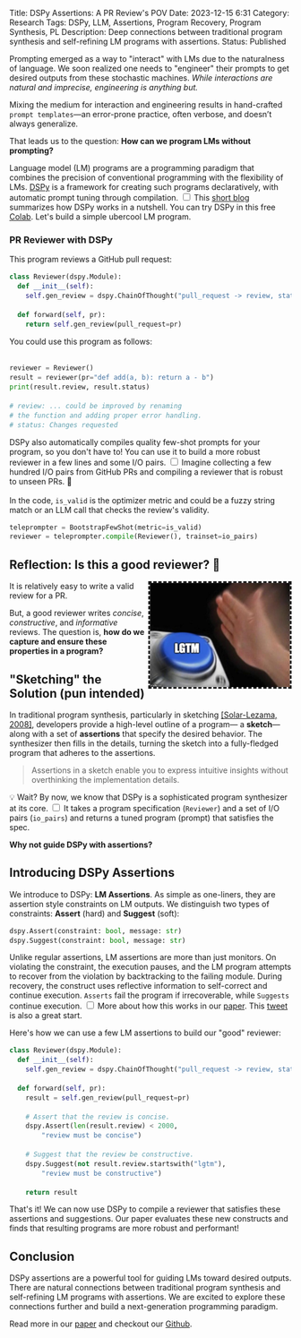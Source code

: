 Title: DSPy Assertions: A PR Review's POV
Date: 2023-12-15 6:31
Category: Research
Tags: DSPy, LLM, Assertions, Program Recovery, Program Synthesis, PL
Description: Deep connections between traditional program synthesis and self-refining LM programs with assertions.
Status: Published

<section markdown="1">

Prompting emerged as a way to "interact" with LMs due to the naturalness of language.
We soon realized one needs to "engineer" their prompts to get desired outputs from these stochastic machines. _While interactions are natural and imprecise, engineering is anything but._

Mixing the medium for interaction and engineering results in hand-crafted `prompt templates`—an error-prone practice, often verbose, and doesn’t always generalize.

That leads us to the question: **How can we program LMs without prompting?**


Language model (LM) programs are a programming paradigm that
combines the precision of conventional programming with the flexibility of
LMs. [DSPy](https://github.com/stanfordnlp/dspy) is a framework for creating such programs declaratively, with automatic prompt tuning through compilation.
<label for="sn-demo" class="margin-toggle sidenote-number"></label>
<input type="checkbox" id="sn-demo" class="margin-toggle"/>
<span class="sidenote">
  This [short blog](https://arnavsinghvi11.github.io/posts/2023/10/6/blog-post/) summarizes how DSPy works in a nutshell. You can try DSPy in this free [Colab](https://colab.research.google.com/github/stanfordnlp/dspy/blob/main/intro.ipynb).
</span>
Let's build a simple ubercool LM program.

### PR Reviewer with DSPy 

This program reviews a GitHub pull request:

```python
class Reviewer(dspy.Module):
  def __init__(self):
    self.gen_review = dspy.ChainOfThought("pull_request -> review, status")

  def forward(self, pr):
    return self.gen_review(pull_request=pr)
```

You could use this program as follows:
```python

reviewer = Reviewer()
result = reviewer(pr="def add(a, b): return a - b")
print(result.review, result.status)

# review: ... could be improved by renaming 
# the function and adding proper error handling.
# status: Changes requested
```

DSPy also automatically compiles quality few-shot prompts for your program, so you don't have to! You can use it to build a more robust reviewer in a few lines and some I/O pairs.
<label for="sn-demo" class="margin-toggle sidenote-number"></label>
<input type="checkbox" id="sn-demo" class="margin-toggle"/>
<span class="sidenote">
    Imagine collecting a few hundred I/O pairs from GitHub PRs and compiling a reviewer that is robust to unseen PRs. 🤩 
    </br></br>
    In the code, `is_valid` is the optimizer metric and could be a fuzzy string match or an LLM call that checks the review's validity.
</span>
```python
teleprompter = BootstrapFewShot(metric=is_valid)
reviewer = teleprompter.compile(Reviewer(), trainset=io_pairs)
```
</section>

<section markdown="1">

## Reflection: Is this a good reviewer? 🤔

<img src="./images/lgtm.jpeg" alt="drawing" width="250" style="float: right; border: dashed;"/>
It is relatively easy to write a valid review for a PR. 

But, a good reviewer writes _concise_, _constructive_, and _informative_ reviews. The question is, __how do we capture and ensure these properties in a program?__

</section>


<section markdown="1">

## "Sketching" the Solution (pun intended)

In traditional program synthesis, particularly in sketching [[Solar-Lezama, 2008]](https://people.csail.mit.edu/asolar/papers/thesis.pdf), developers provide a high-level outline of a program— a __sketch__—along with a set of __assertions__ that specify the desired behavior. The synthesizer then fills in the details, turning the sketch into a fully-fledged program that adheres to the assertions.

<blockquote markdown="1">
Assertions in a sketch enable you to express intuitive insights 
without overthinking the implementation details.
</blockquote>

💡 Wait? By now, we know that DSPy is a sophisticated program synthesizer at its core. 
<label for="sn-demo" class="margin-toggle sidenote-number"></label>
<input type="checkbox" id="sn-demo" class="margin-toggle"/>
<span class="sidenote">
    It takes a program specification (`Reviewer`) and a set of I/O pairs (`io_pairs`) and returns a tuned program (prompt) that satisfies the spec.
</span>

__Why not guide DSPy with assertions?__

</section>

<section markdown=1>

## Introducing DSPy Assertions

We introduce to DSPy: __LM Assertions__.
As simple as one-liners, they are assertion style constraints on LM outputs.
We distinguish two types of constraints: __Assert__ (hard) and __Suggest__ (soft):
```python
dspy.Assert(constraint: bool, message: str)
dspy.Suggest(constraint: bool, message: str)
```

Unlike regular assertions, LM assertions are more than just monitors.
On violating the constraint, the execution pauses, and the LM program
attempts to recover from the violation by backtracking to the failing module.
During recovery, the construct uses reflective information to self-correct and continue execution. `Asserts` fail the program if irrecoverable, while `Suggests` continue execution.
<label for="sn-demo" class="margin-toggle sidenote-number"></label>
<input type="checkbox" id="sn-demo" class="margin-toggle"/> 
<span class="sidenote">
    More about how this works in our [paper](https://github.com/stanfordnlp/dspy/blob/main/DSPy_Assert.pdf).
    This [tweet](https://twitter.com/lateinteraction/status/1735326551393161563) is also a great start.
</span>

Here's how we can use a few LM assertions to build our "good" reviewer:
```python
class Reviewer(dspy.Module):
  def __init__(self):
    self.gen_review = dspy.ChainOfThought("pull_request -> review, status")

  def forward(self, pr):
    result = self.gen_review(pull_request=pr)

    # Assert that the review is concise.
    dspy.Assert(len(result.review) < 2000, 
        "review must be concise")

    # Suggest that the review be constructive.
    dspy.Suggest(not result.review.startswith("lgtm"), 
        "review must be constructive")

    return result
```

That's it! We can now use DSPy to compile a reviewer that satisfies these assertions and suggestions. Our paper evaluates these new constructs and finds that resulting programs are more robust and performant!

## Conclusion

DSPy assertions are a powerful tool for guiding LMs toward desired outputs.
There are natural connections between traditional program synthesis and self-refining LM programs with assertions.
We are excited to explore these connections further and build a next-generation programming paradigm.

Read more in our [paper](https://github.com/stanfordnlp/dspy/blob/main/DSPy_Assert.pdf) and checkout our [Github](https://github.com/stanfordnlp/dspy/blob/main/dspy/primitives/assertions.py).

</section>